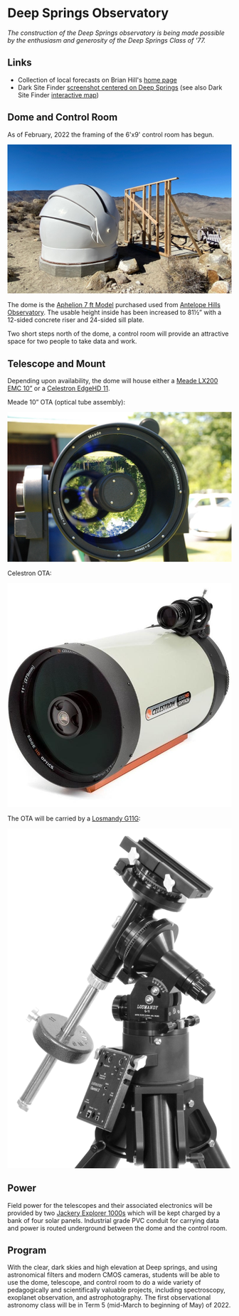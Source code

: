 # Deep Springs Observatory

*The construction of the Deep Springs observatory is being made possible by the enthusiasm and generosity of the Deep Springs Class of '77.*

## Links

* Collection of local forecasts on Brian Hill's [home page](../index.html#weather-forecasts)
* Dark Site Finder [screenshot centered on Deep Springs](./resources/DarkSiteFinderDeepSprings.png) (see also Dark Site Finder [interactive map](https://darksitefinder.com/maps/world.html#10/37.3749/-117.9802))

## Dome and Control Room

As of February, 2022 the framing of the 6'x9' control room has begun.

![Control Room Framing Begun](./photos/ControlRoomFramingBegun.jpeg)

The dome is the [Aphelion 7 ft Model](https://www.apheliondomes.com/products.html) purchased used from [Antelope Hills Observatory](http://www.antelopehillsobservatory.org). The usable height inside has been increased to 81&frac12;&rdquo; with a 12-sided concrete riser and 24-sided sill plate.

Two short steps north of the dome, a control room will provide an attractive space for two people to take data and work.

## Telescope and Mount

Depending upon availability, the dome will house either a [Meade LX200 EMC 10&rdquo;](./resources/LX200_Classic_Manual.pdf) or a [Celestron EdgeHD 11](https://www.celestron.com/products/edgehd-11-optical-tube-assembly-cge-dovetail).

Meade 10&rdquo; OTA (optical tube assembly):

![Meade LX200 EMC 10](./photos/MeadeLX200EMC.jpg)

Celestron OTA:

![Celestron EdgeHD 11](./photos/CelestronEdgeHD11.jpg)

The OTA will be carried by a [Losmandy G11G](http://www.losmandy.com/g-11.html):

![Losmandy G11G](./photos/LosmandyG11G.jpg)

## Power

Field power for the telescopes and their associated electronics will be provided by two [Jackery Explorer 1000s](https://www.jackery.com/products/explorer-1000-portable-power-station) which will be kept charged by a bank of four solar panels. Industrial grade PVC conduit for carrying data and power is routed underground between the dome and the control room.

## Program

With the clear, dark skies and high elevation at Deep springs, and using astronomical filters and modern CMOS cameras, students will be able to use the dome, telescope, and control room to do a wide variety of pedagogically and scientifically valuable projects, including spectroscopy, exoplanet observation, and astrophotography. The first observational astronomy class will be in Term 5 (mid-March to beginning of May) of 2022.
